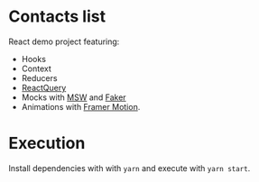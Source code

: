 # Contacts list
React demo project featuring:
* Hooks
* Context
* Reducers
* [ReactQuery](https://github.com/tannerlinsley/react-query)
* Mocks with [MSW](https://mswjs.io/) and [Faker](https://github.com/marak/Faker.js/)
* Animations with [Framer Motion](https://www.framer.com/motion/).

# Execution
Install dependencies with with `yarn` and execute with `yarn start`.
